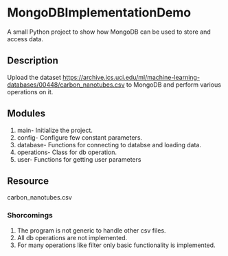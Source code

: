# MongoDBImplementationDemo
A small Python project to show how MongoDB can be used to store and access data.

## Description
Upload the dataset https://archive.ics.uci.edu/ml/machine-learning-databases/00448/carbon_nanotubes.csv 
    to MongoDB and perform various operations on it.

## Modules
1. main- Initialize the project.
2. config- Configure few constant parameters.
3. database- Functions for connecting to databse and loading data.
4. operations- Class for db operation.
5. user- Functions for getting user parameters

## Resource
carbon_nanotubes.csv

### Shorcomings
1. The program is not generic to handle other csv files.
2. All db operations are not implemented.
3. For many operations like filter only basic functionality is implemented.

